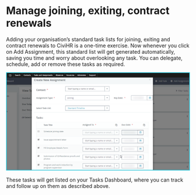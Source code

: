 Manage joining, exiting, contract renewals
==========

Adding your organisation’s standard task lists for joining, exiting and contract renewals to CiviHR is a one-time exercise. Now whenever you click on Add Assignment, this standard list will get generated automatically, saving you time and worry about overlooking any task. You can delegate, schedule, add or remove these tasks as required.

![image](../img/create-assignment.png)

These tasks will get listed on your Tasks Dashboard, where you can track and follow up on them as described above. 